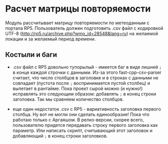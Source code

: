 # Расчет матрицы повторяемости

Модуль рассчитывает матрицу повторяемости по метеоданным с портала RP5. Пользователь должен
подготовить .csv файл с кодировкой UTF-8 (http://rp5.ru/archive.php?wmo_id=28548&lang=ru) на
желаемой локации и за желаемый период времени.

## Костыли и баги

* .csv файл с RP5 довольно тупорылый - имеется баг в виде лишней `;` в конце каждой строчки с данными.
Из-за этого fast-cpp-csv-parser считает, что число столбцов в заголовке и в строках с данными не
совпадает (пустота после `;` воспринимается пустой столбец) и вылетает в рантайме. Пока проект сырой
можно (и нужно!) исправлять это следующим образом: добавлять `;` в конец строки заголовка. Так мы
сравняем количество столбцов.

* еще один недостаток .csv с RP5 - вариативность заголовка первого столбца. Ну вот не могли они
сделать единообразие! Пока что работаю только с Аргаяшом. В релиз-версии, скорее всего, пользователю
придется передавать строку первого заголовка как параметр. Или написать скрипт, считывающий этот
заголовок и добавляющий `;` в конец строки заголовков.

